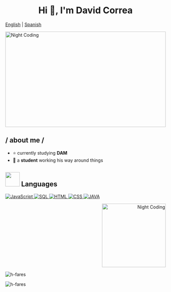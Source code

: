  <h1 align="center">Hi 👋, I'm David Correa</h1>
 
[English](README.md)  |  [Spanish](README-es.md)

<img alt="Night Coding" src="https://media2.giphy.com/media/v1.Y2lkPTc5MGI3NjExczVqM3F6cGNpeWg3ZGEyZWVjNnAwNTV0eTA3MGJpc3JiaXg0cHB6aiZlcD12MV9pbnRlcm5hbF9naWZfYnlfaWQmY3Q9Zw/6rOhtOcGJapBECjMkb/giphy.gif" width="100%" height="300px" align="center"/>


<h2> / about me /</h2>

- ⭐ currently studying **DAM**
- 👾 a **student** working his way around things


## <img src="https://media.giphy.com/media/HwBlFQZFcAoUcPHZdX/giphy.gif" width="45px"> Languages

<p dir="auto">
    <a href="https://developer.mozilla.org/en-US/docs/Web/JavaScript" rel="nofollow">
        <img alt="JavaScript" src="https://img.shields.io/badge/JavaScript-F7DF1E.svg?logo=javascript&logoColor=black" style="max-width: 100%;">
    </a>
    <a href="https://www.mysql.com/" rel="nofollow">
        <img alt="SQL" src="https://img.shields.io/badge/SQL-025E8C.svg?logo=mysql&logoColor=white" style="max-width: 100%;">
    </a>
    <a href="https://developer.mozilla.org/en-US/docs/Learn/Getting_started_with_the_web/HTML_basics" rel="nofollow">
        <img alt="HTML" src="https://img.shields.io/badge/HTML-E34F26.svg?logo=html5&logoColor=white" style="max-width: 100%;">
    </a>
    <a href="https://developer.mozilla.org/en-US/docs/Web/CSS" rel="nofollow">
        <img alt="CSS" src="https://img.shields.io/badge/CSS-1572B6.svg?logo=css3&logoColor=white" style="max-width: 100%;">
    </a>
    <a href="https://developer.mozilla.org/en-US/docs/Glossary/Java" rel="nofollow">
        <img alt="JAVA" src="https://img.shields.io/badge/Java-ED8B00.svg?logo=java&logoColor=white" style="max-width: 100%;">
    </a>
</p>

<p align="right">
    <img src="https://media.tenor.com/TyhWL7gJwPgAAAAi/peppo-dance.gif" alt="Night Coding" height="200px">
</p>


 <p><img src="https://github-readme-stats.vercel.app/api/top-langs?username=XCDavidXD2&show_icons=true&theme=dark&locale=en&layout=compact" alt="h-fares" align=center/></p>
 

 <p><img src="https://github-readme-stats.vercel.app/api?username=XCDavidXD2&show_icons=true&theme=dark&locale=en" alt="h-fares" align=center/></p>
